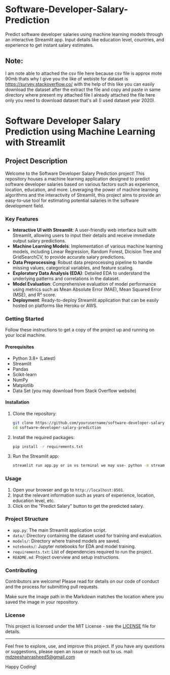 # Software-Developer-Salary-Prediction
Predict software developer salaries using machine learning models through an interactive Streamlit app. Input details like education level, countries, and experience to get instant salary estimates.

## Note:
I am note able to attached the csv file here because csv file is approx mote 90mb thats why I give you the like of webiste for dataset is https://survey.stackoverflow.co/
with the help of this like you can easily download the dataset after the extract the file and copy and paste in same directory where present my attached file I already attached the file here only you need to download dataset that's all (I used dataset year 2020).

# Software Developer Salary Prediction using Machine Learning with Streamlit

## Project Description

Welcome to the Software Developer Salary Prediction project! This repository houses a machine learning application designed to predict software developer salaries based on various factors such as experience, location, education, and more. Leveraging the power of machine learning algorithms and the interactivity of Streamlit, this project aims to provide an easy-to-use tool for estimating potential salaries in the software development field.

### Key Features

- **Interactive UI with Streamlit**: A user-friendly web interface built with Streamlit, allowing users to input their details and receive immediate output salary predictions.
- **Machine Learning Models**: Implementation of various machine learning models, including Linear Regression, Random Forest, Dicision Tree and GridSearchCV, to provide accurate salary predictions.
- **Data Preprocessing**: Robust data preprocessing pipeline to handle missing values, categorical variables, and feature scaling.
- **Exploratory Data Analysis (EDA)**: Detailed EDA to understand the underlying patterns and correlations in the dataset.
- **Model Evaluation**: Comprehensive evaluation of model performance using metrics such as Mean Absolute Error (MAE), Mean Squared Error (MSE), and R² score.
- **Deployment**: Ready-to-deploy Streamlit application that can be easily hosted on platforms like Heroku or AWS.

### Getting Started

Follow these instructions to get a copy of the project up and running on your local machine.

#### Prerequisites

- Python 3.8+ (Latest)
- Streamlit
- Pandas
- Scikit-learn
- NumPy
- Matplotlib
- Data Set (you may download from Stack Overflow website)

#### Installation

1. Clone the repository:
   ```bash
   git clone https://github.com/yourusername/software-developer-salary-prediction.git
   cd software-developer-salary-prediction
   ```

2. Install the required packages:
   ```bash
   pip install -r requirements.txt
   ```

3. Run the Streamlit app:
   ```bash
   streamlit run app.py or in vs terminal we may use- python -m streamlit run app.py
   ```

### Usage

1. Open your browser and go to `http://localhost:8501`.
2. Input the relevant information such as years of experience, location, education level, etc.
3. Click on the "Predict Salary" button to get the predicted salary.

### Project Structure

- `app.py`: The main Streamlit application script.
- `data/`: Directory containing the dataset used for training and evaluation.
- `models/`: Directory where trained models are saved.
- `notebooks/`: Jupyter notebooks for EDA and model training.
- `requirements.txt`: List of dependencies required to run the project.
- `README.md`: Project overview and setup instructions.

### Contributing

Contributors are welcome! Please read for details on our code of conduct and the process for submitting pull requests.

Make sure the image path in the Markdown matches the location where you saved the image in your repository.


### License

This project is licensed under the MIT License - see the [LICENSE](LICENSE) file for details.

---

Feel free to explore, use, and improve this project. If you have any questions or suggestions, please open an issue or reach out to us.
mail: mdzeeshanrasheed5@gmail.com

Happy Coding!
